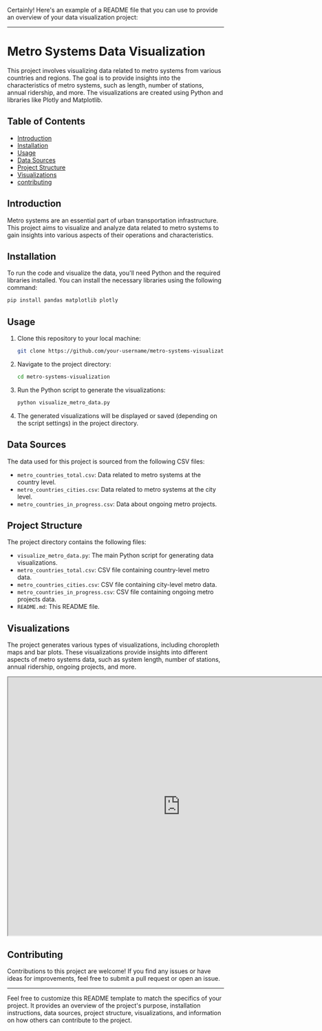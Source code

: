 Certainly! Here's an example of a README file that you can use to provide an overview of your data visualization project:

---

# Metro Systems Data Visualization

This project involves visualizing data related to metro systems from various countries and regions. The goal is to provide insights into the characteristics of metro systems, such as length, number of stations, annual ridership, and more. The visualizations are created using Python and libraries like Plotly and Matplotlib.

## Table of Contents

- [Introduction](#introduction)
- [Installation](#installation)
- [Usage](#usage)
- [Data Sources](#data-sources)
- [Project Structure](#project-structure)
- [Visualizations](#visualizations)
- [contributing](#contributing)

## Introduction

Metro systems are an essential part of urban transportation infrastructure. This project aims to visualize and analyze data related to metro systems to gain insights into various aspects of their operations and characteristics.

## Installation

To run the code and visualize the data, you'll need Python and the required libraries installed. You can install the necessary libraries using the following command:

```bash
pip install pandas matplotlib plotly
```

## Usage

1. Clone this repository to your local machine:

   ```bash
   git clone https://github.com/your-username/metro-systems-visualization.git
   ```

2. Navigate to the project directory:

   ```bash
   cd metro-systems-visualization
   ```

3. Run the Python script to generate the visualizations:

   ```bash
   python visualize_metro_data.py
   ```

4. The generated visualizations will be displayed or saved (depending on the script settings) in the project directory.

## Data Sources

The data used for this project is sourced from the following CSV files:

- `metro_countries_total.csv`: Data related to metro systems at the country level.
- `metro_countries_cities.csv`: Data related to metro systems at the city level.
- `metro_countries_in_progress.csv`: Data about ongoing metro projects.

## Project Structure

The project directory contains the following files:

- `visualize_metro_data.py`: The main Python script for generating data visualizations.
- `metro_countries_total.csv`: CSV file containing country-level metro data.
- `metro_countries_cities.csv`: CSV file containing city-level metro data.
- `metro_countries_in_progress.csv`: CSV file containing ongoing metro projects data.
- `README.md`: This README file.

## Visualizations

The project generates various types of visualizations, including choropleth maps and bar plots. These visualizations provide insights into different aspects of metro systems data, such as system length, number of stations, annual ridership, ongoing projects, and more.

<iframe src="https://yourdomain.com/interactive_visualization.html" width="800" height="600"></iframe>


## Contributing

Contributions to this project are welcome! If you find any issues or have ideas for improvements, feel free to submit a pull request or open an issue.


---

Feel free to customize this README template to match the specifics of your project. It provides an overview of the project's purpose, installation instructions, data sources, project structure, visualizations, and information on how others can contribute to the project.
